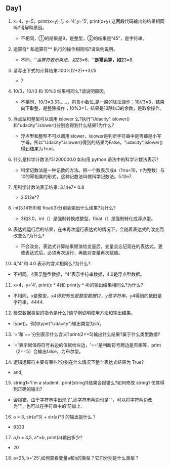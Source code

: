 ## Day1

1. x=4，y=5，print(x+y) 与  x='4',y='5', print(x+y) 这两段代码输出的结果相同吗?请解释原因。
   * 不相同，①的结果是9，是整型，②的结果是“45”，是字符串。

2. 运算符* 和运算符** 执行的操作相同吗?请举例说明。
   * 不同，‘*’运算符表示乘法，如2*3=6，‘**’是幂运算，如2**3=8.

3. 请写出下式的计算结果:100%(2+2)**3//5
   * 7

4. 10/3，10//3 和 10%3 结果相同么?请说明原因。
   * 不相同，10/3=3.33……，包含小数位,是一般的除法操作；10//3=3，结果向下取整，是整除操作；10%3=1，结果是10除以3的余数，是取余操作。

5. 浮点型和整型可以调用 islower 么?执行"Udacity".islower()和"udacity".islower()分别会得到什么结果?为什么?
   * 浮点型和整型不可以调用islower，islower是判断字符串中是否都是小写字母，所以"Udacity".islower()得到的结果为False，"udacity".islower()得到结果为True。

6. 什么是科学计数法?51200000.0 如何用 python 语法中的科学计数法表示?
   * 科学记数法是一种记数的方法。把一个数表示成a（1≤a<10，n为整数）与10的幂相乘的形式，这种记数法叫做科学记数法。5.12e7.

7. 用科学计数法表示结果: 3.14e7* 0.8
   * 2.512e*7

8. int(3.14159)和 float(3)分别会输出什么结果?为什么?
   * 3和3.0。int（）是强制转换成整型，float（）是强制转化成浮点型。

9. 表达式运行后的结果，在未再次运行表达式的情况下，会随着表达式的改变而改变么?为什么?
   * 不会改变，表达式计算结果赋值给变量后，变量会忘记现在的表达式，更改表达式后，必须再次运行，再能对变量再次赋值。

10. 4,"4"和 4.0 表示的含义相同么?为什么?
   * 不相同。4表示整型数据，“4”表示字符串数据，4.0是浮点型数据。

11. x=4，y='4', print(x * 4)和 print(y * 4)的输出结果相同么?为什么? 
   * 不相同，x是整型，x*4得到的也是整型数据12，y是字符串，y*4得到的依旧是字符串，4444.

12. 检查数据类型的指令是什么?请举例说明使用方法和输出结果。
   * type()。例如type("Udacity")输出类型为str。

13. '='和'=='分别表示什么含义?print(2==5)输出什么结果?属于什么类型数据?
   * '='表示赋值将符号右边的值赋给左边，'=='是判断符号两边是否相等，print（2==5）会输出false，为布尔型。

14. 逻辑运算符主要有哪些?分别在什么情况下整个表达式结果为 True?
   * and,

15. string1='I'm a student.' print(string1)结果会报错么?如何修改 string1 使其得到正确的输出?
   * 会报错，由于字符串中出现了',而字符串两边也是' '，可以将字符两边改为""，也可以在字符串中的’前加上\.

16. a = 3, str(a*3) + str(a)*3 的输出是什么？
   * 9333

17. a,b = 4,5, a*=b, print(a)输出多少?
   * 20

18. a=25, b='25',如何查看变量a和b的类型？它们分别是什么类型？
